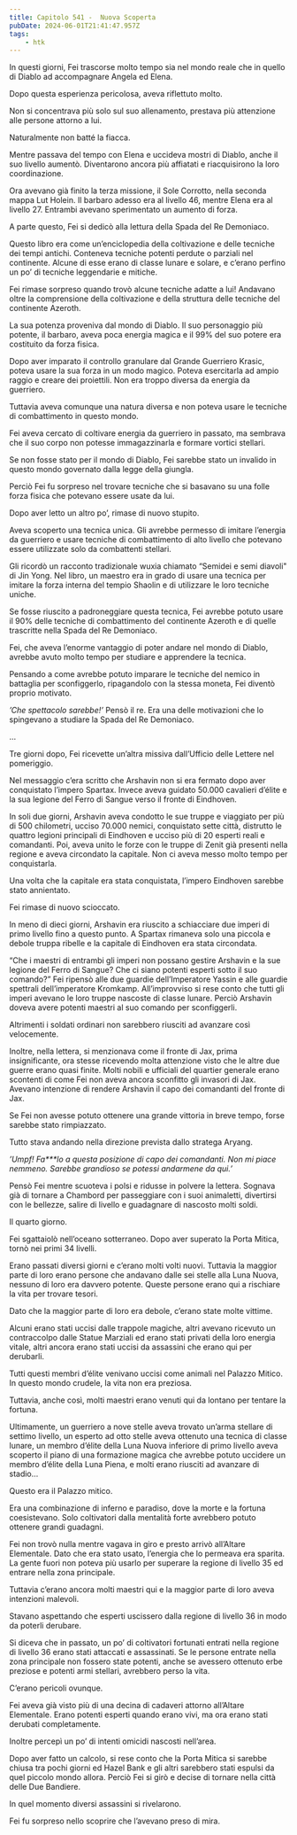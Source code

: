```yaml
---
title: Capitolo 541 -  Nuova Scoperta
pubDate: 2024-06-01T21:41:47.957Z
tags:
    - htk
---
```


In questi giorni, Fei trascorse molto tempo sia nel mondo reale che in quello di Diablo ad accompagnare Angela ed Elena.

Dopo questa esperienza pericolosa, aveva riflettuto molto.

Non si concentrava più solo sul suo allenamento, prestava più attenzione alle persone attorno a lui.

Naturalmente non batté la fiacca.

Mentre passava del tempo con Elena e uccideva mostri di Diablo, anche il suo livello aumentò. Diventarono ancora più affiatati e riacquisirono la loro coordinazione.

Ora avevano già finito la terza missione, il Sole Corrotto, nella seconda mappa Lut Holein. Il barbaro adesso era al livello 46, mentre Elena era al livello 27. Entrambi avevano sperimentato un aumento di forza.

A parte questo, Fei si dedicò alla lettura della Spada del Re Demoniaco.

Questo libro era come un’enciclopedia della coltivazione e delle tecniche dei tempi antichi. Conteneva tecniche potenti perdute o parziali nel continente. Alcune di esse erano di classe lunare e solare, e c’erano perfino un po’ di tecniche leggendarie e mitiche.

Fei rimase sorpreso quando trovò alcune tecniche adatte a lui! Andavano oltre la comprensione della coltivazione e della struttura delle tecniche del continente Azeroth.

La sua potenza proveniva dal mondo di Diablo. Il suo personaggio più potente, il barbaro, aveva poca energia magica e il 99% del suo potere era costituito da forza fisica.

Dopo aver imparato il controllo granulare dal Grande Guerriero Krasic, poteva usare la sua forza in un modo magico. Poteva esercitarla ad ampio raggio e creare dei proiettili. Non era troppo diversa da energia da guerriero.

Tuttavia aveva comunque una natura diversa e non poteva usare le tecniche di combattimento in questo mondo.

Fei aveva cercato di coltivare energia da guerriero in passato, ma sembrava che il suo corpo non potesse immagazzinarla e formare vortici stellari.

Se non fosse stato per il mondo di Diablo, Fei sarebbe stato un invalido in questo mondo governato dalla legge della giungla.

Perciò Fei fu sorpreso nel trovare tecniche che si basavano su una folle forza fisica che potevano essere usate da lui.

Dopo aver letto un altro po’, rimase di nuovo stupito.

Aveva scoperto una tecnica unica. Gli avrebbe permesso di imitare l’energia da guerriero e usare tecniche di combattimento di alto livello che potevano essere utilizzate solo da combattenti stellari.

Gli ricordò un racconto tradizionale wuxia chiamato “Semidei e semi diavoli" di Jin Yong. Nel libro, un maestro era in grado di usare una tecnica per imitare la forza interna del tempio Shaolin e di utilizzare le loro tecniche uniche.

Se fosse riuscito a padroneggiare questa tecnica, Fei avrebbe potuto usare il 90% delle tecniche di combattimento del continente Azeroth e di quelle trascritte nella Spada del Re Demoniaco.

Fei, che aveva l’enorme vantaggio di poter andare nel mondo di Diablo, avrebbe avuto molto tempo per studiare e apprendere la tecnica.

Pensando a come avrebbe potuto imparare le tecniche del nemico in battaglia per sconfiggerlo, ripagandolo con la stessa moneta, Fei diventò proprio motivato.

<em>’Che spettacolo sarebbe!’</em> Pensò il re. Era una delle motivazioni che lo spingevano a studiare la Spada del Re Demoniaco.

…

Tre giorni dopo, Fei ricevette un’altra missiva dall’Ufficio delle Lettere nel pomeriggio.

Nel messaggio c’era scritto che Arshavin non si era fermato dopo aver conquistato l’impero Spartax. Invece aveva guidato 50.000 cavalieri d’élite e la sua legione del Ferro di Sangue verso il fronte di Eindhoven.

In soli due giorni, Arshavin aveva condotto le sue truppe e viaggiato per più di 500 chilometri, ucciso 70.000 nemici, conquistato sette città, distrutto le quattro legioni principali di Eindhoven e ucciso più di 20 esperti reali e comandanti. Poi, aveva unito le forze con le truppe di Zenit già presenti nella regione e aveva circondato la capitale. Non ci aveva messo molto tempo per conquistarla.

Una volta che la capitale era stata conquistata, l’impero Eindhoven sarebbe stato annientato.

Fei rimase di nuovo scioccato.

In meno di dieci giorni, Arshavin era riuscito a schiacciare due imperi di primo livello fino a questo punto. A Spartax rimaneva solo una piccola e debole truppa ribelle e la capitale di Eindhoven era stata circondata.

“Che i maestri di entrambi gli imperi non possano gestire Arshavin e la sue legione del Ferro di Sangue? Che ci siano potenti esperti sotto il suo comando?” Fei ripensò alle due guardie dell’Imperatore Yassin e alle guardie spettrali dell’imperatore Kromkamp. All’improvviso si rese conto che tutti gli imperi avevano le loro truppe nascoste di classe lunare. Perciò Arshavin doveva avere potenti maestri al suo comando per sconfiggerli.

Altrimenti i soldati ordinari non sarebbero riusciti ad avanzare così velocemente.

Inoltre, nella lettera, si menzionava come il fronte di Jax, prima insignificante, ora stesse ricevendo molta attenzione visto che le altre due guerre erano quasi finite. Molti nobili e ufficiali del quartier generale erano scontenti di come Fei non aveva ancora sconfitto gli invasori di Jax. Avevano intenzione di rendere Arshavin il capo dei comandanti del fronte di Jax.

Se Fei non avesse potuto ottenere una grande vittoria in breve tempo, forse sarebbe stato rimpiazzato.

Tutto stava andando nella direzione prevista dallo stratega Aryang.

<em>’Umpf! Fa***lo a questa posizione di capo dei comandanti. Non mi piace nemmeno. Sarebbe grandioso se potessi andarmene da qui.’</em>

Pensò Fei mentre scuoteva i polsi e ridusse in polvere la lettera. Sognava già di tornare a Chambord per passeggiare con i suoi animaletti, divertirsi con le bellezze, salire di livello e guadagnare di nascosto molti soldi.

Il quarto giorno.

Fei sgattaiolò nell’oceano sotterraneo. Dopo aver superato la Porta Mitica, tornò nei primi 34 livelli.

Erano passati diversi giorni e c’erano molti volti nuovi. Tuttavia la maggior parte di loro erano persone che andavano dalle sei stelle alla Luna Nuova, nessuno di loro era davvero potente. Queste persone erano qui a rischiare la vita per trovare tesori.

Dato che la maggior parte di loro era debole, c’erano state molte vittime.

Alcuni erano stati uccisi dalle trappole magiche, altri avevano ricevuto un contraccolpo dalle Statue Marziali ed erano stati privati della loro energia vitale, altri ancora erano stati uccisi da assassini che erano qui per derubarli.

Tutti questi membri d’élite venivano uccisi come animali nel Palazzo Mitico. In questo mondo crudele, la vita non era preziosa.

Tuttavia, anche così, molti maestri erano venuti qui da lontano per tentare la fortuna.

Ultimamente, un guerriero a nove stelle aveva trovato un’arma stellare di settimo livello, un esperto ad otto stelle aveva ottenuto una tecnica di classe lunare, un membro d’élite della Luna Nuova inferiore di primo livello aveva scoperto il piano di una formazione magica che avrebbe potuto uccidere un membro d’élite della Luna Piena, e molti erano riusciti ad avanzare di stadio…

Questo era il Palazzo mitico.

Era una combinazione di inferno e paradiso, dove la morte e la fortuna coesistevano. Solo coltivatori dalla mentalità forte avrebbero potuto ottenere grandi guadagni.

Fei non trovò nulla mentre vagava in giro e presto arrivò all’Altare Elementale. Dato che era stato usato, l’energia che lo permeava era sparita. La gente fuori non poteva più usarlo per superare la regione di livello 35 ed entrare nella zona principale.

Tuttavia c’erano ancora molti maestri qui e la maggior parte di loro aveva intenzioni malevoli.

Stavano aspettando che esperti uscissero dalla regione di livello 36 in modo da poterli derubare.

Si diceva che in passato, un po’ di coltivatori fortunati entrati nella regione di livello 36 erano stati attaccati e assassinati. Se le persone entrate nella zona principale non fossero state potenti, anche se avessero ottenuto erbe preziose e potenti armi stellari, avrebbero perso la vita.

C’erano pericoli ovunque.

Fei aveva già visto più di una decina di cadaveri attorno all’Altare Elementale. Erano potenti esperti quando erano vivi, ma ora erano stati derubati completamente.

Inoltre percepì un po’ di intenti omicidi nascosti nell’area.

Dopo aver fatto un calcolo, si rese conto che la Porta Mitica si sarebbe chiusa tra pochi giorni ed Hazel Bank e gli altri sarebbero stati espulsi da quel piccolo mondo allora. Perciò Fei si girò e decise di tornare nella città delle Due Bandiere.

In quel momento diversi assassini si rivelarono.

Fei fu sorpreso nello scoprire che l’avevano preso di mira.



